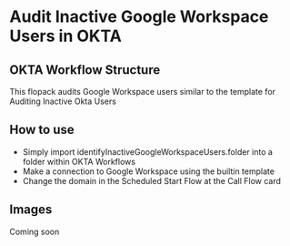 # Audit Inactive Google Workspace Users in OKTA

## OKTA Workflow Structure


This flopack audits Google Workspace users similar to the template for Auditing Inactive Okta Users

## How to use

- Simply import identifyInactiveGoogleWorkspaceUsers.folder into a folder within OKTA Workflows
- Make a connection to Google Workspace using the builtin template
- Change the domain in the Scheduled Start Flow at the Call Flow card

## Images
Coming soon
